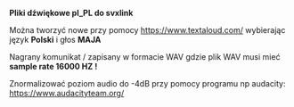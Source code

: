 

**Pliki dźwiękowe pl_PL do svxlink**

Można tworzyć nowe przy pomocy https://www.textaloud.com/ wybierając język **Polski** i głos **MAJA**

Nagrany komunikat / zapisany w formacie WAV gdzie plik WAV musi mieć **sample rate 16000 HZ !**

Znormalizować poziom audio do -4dB przy pomocy programu np audacity: https://www.audacityteam.org/





